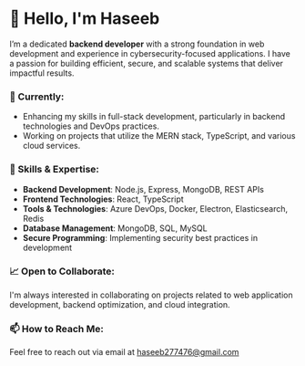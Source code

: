 # 👋 Hello, I'm Haseeb

I’m a dedicated **backend developer** with a strong foundation in web development and experience in cybersecurity-focused applications. I have a passion for building efficient, secure, and scalable systems that deliver impactful results.

### 🌱 Currently:
- Enhancing my skills in full-stack development, particularly in backend technologies and DevOps practices.
- Working on projects that utilize the MERN stack, TypeScript, and various cloud services.

### 💼 Skills & Expertise:
- **Backend Development**: Node.js, Express, MongoDB, REST APIs
- **Frontend Technologies**: React, TypeScript
- **Tools & Technologies**: Azure DevOps, Docker, Electron, Elasticsearch, Redis
- **Database Management**: MongoDB, SQL, MySQL
- **Secure Programming**: Implementing security best practices in development

### 📈 Open to Collaborate:
I'm always interested in collaborating on projects related to web application development, backend optimization, and cloud integration.

### 📫 How to Reach Me:
Feel free to reach out via email at haseeb277476@gmail.com
